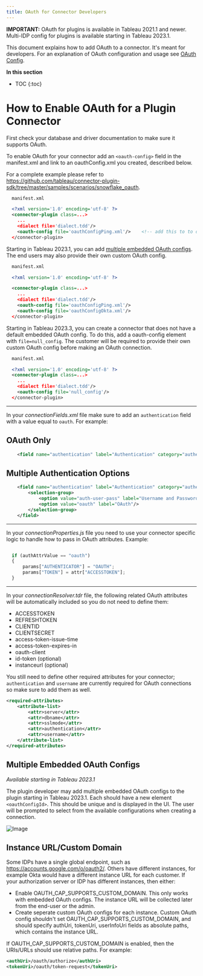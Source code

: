 ```yaml
---
title: OAuth for Connector Developers
---
```

**IMPORTANT:** OAuth for plugins is available in Tableau 2021.1 and newer. Multi-IDP config for plugins is available starting in Tableau 2023.1.

This document explains how to add OAuth to a connector. It's meant for developers. For an explanation of OAuth configuration and usage see [OAuth Config](./oauth.md).

**In this section**

* TOC
{:toc}

# How to Enable OAuth for a Plugin Connector

First check your database and driver documentation to make sure it supports OAuth. 

To enable OAuth for your connector add an `<oauth-config>` field in the manifest.xml and link to an oauthConfig.xml you created, described below.

For a complete example please refer to https://github.com/tableau/connector-plugin-sdk/tree/master/samples/scenarios/snowflake_oauth.

```xml
  manifest.xml

  <?xml version='1.0' encoding='utf-8' ?>
  <connector-plugin class=...>
    ...
    <dialect file='dialect.tdd'/>
    <oauth-config file='oauthConfigPing.xml'/>    <!-- add this to to define your OAuth Configs -->
  </connector-plugin>
```

Starting in Tableau 2023.1, you can add [multiple embedded OAuth configs](#multiple-embedded-oauth-configs). The end users may also provide their own custom OAuth config.

```xml
  manifest.xml

  <?xml version='1.0' encoding='utf-8' ?>

  <connector-plugin class=...>
    ...
    <dialect file='dialect.tdd'/>
    <oauth-config file='oauthConfigPing.xml'/>
    <oauth-config file='oauthConfigOkta.xml'/>
  </connector-plugin>
```

Starting in Tableau 2023.3, you can create a connector that does not have a default embedded OAuth config. To do this, add a oauth-config element with `file=null_config`. The customer will be required to provide their own custom OAuth config before making an OAuth connection.

```xml
  manifest.xml

  <?xml version='1.0' encoding='utf-8' ?>
  <connector-plugin class=...>
    ...
    <dialect file='dialect.tdd'/>
    <oauth-config file='null_config'/>
  </connector-plugin>
```

---
In your *connectionFields.xml* file make sure to add an `authentication` field with a value equal to `oauth`. For example:

## OAuth Only

```xml
    <field name="authentication" label="Authentication" category="authentication" value-type="string" editable="false" default-value="oauth" />
```
## Multiple Authentication Options
```xml
    <field name="authentication" label="Authentication" category="authentication" value-type="selection" default-value="auth-user-pass" >
        <selection-group>
            <option value="auth-user-pass" label="Username and Password"/>
            <option value="oauth" label="OAuth"/>
        </selection-group>
    </field>
```
---
In your *connectionProperties.js* file you need to use your connector specific logic to handle how to pass in OAuth attributes. Example:

```js

  if (authAttrValue == "oauth")
  {
      params["AUTHENTICATOR"] = "OAUTH";
      params["TOKEN"] = attr["ACCESSTOKEN"];
  }
```
---
In your *connectionResolver.tdr* file, the following related OAuth attributes will be automatically included so you do not need to define them:
- ACCESSTOKEN
- REFRESHTOKEN
- CLIENTID
- CLIENTSECRET
- access-token-issue-time
- access-token-expires-in
- oauth-client
- id-token (optional)
- instanceurl (optional)

You still need to define other required attributes for your connector; `authentication` and `username` are currently required for OAuth connections so make sure to add them as well.

```xml
<required-attributes>
    <attribute-list>
        <attr>server</attr>
        <attr>dbname</attr>
        <attr>sslmode</attr>
        <attr>authentication</attr>
        <attr>username</attr>
    </attribute-list>
</required-attributes>
```

## Multiple Embedded OAuth Configs
*Available starting in Tableau 2023.1*

The plugin developer may add multiple embedded OAuth configs to the plugin starting in Tableau 2023.1. Each should have a new element `<oauthConfigId>`. This should be unique and is displayed in the UI. The user will be prompted to select from the available configurations when creating a connection.

![Image](../assets/connection-dialog-oauth-configs.png)

## Instance URL/Custom Domain
Some IDPs have a single global endpoint, such as https://accounts.google.com/o/oauth2/. Others have different instances, for example Okta would have a different instance URL for each customer. If your authorization server or IDP has different instances, then either:
- Enable OAUTH_CAP_SUPPORTS_CUSTOM_DOMAIN. This only works with embedded OAuth configs. The instance URL will be collected later from the end-user or the admin.
- Create seperate custom OAuth configs for each instance. Custom OAuth config shouldn't set OAUTH_CAP_SUPPORTS_CUSTOM_DOMAIN, and should specify authUri, tokenUri, userInfoUri fields as absolute paths, which contains the instance URL.

If OAUTH_CAP_SUPPORTS_CUSTOM_DOMAIN is enabled, then the URIs/URLs should use relative paths. For example:
```xml
<authUri>/oauth/authorize</authUri>
<tokenUri>/oauth/token-request</tokenUri>
```